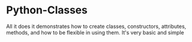 # Python-Classes
All it does it demonstrates how to create classes, constructors, attributes, methods, and how to be flexible in using them. It's very basic and simple
